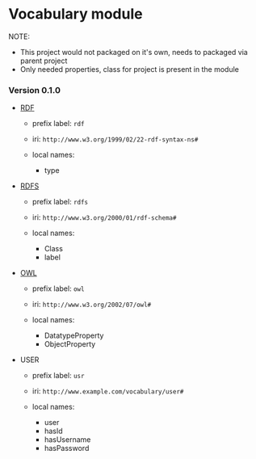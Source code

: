 # Vocabulary module

NOTE: 
- This project would not packaged on it's own, needs to packaged via parent project
- Only needed properties, class for project is present in the module

### Version 0.1.0

- [RDF](http://www.w3.org/1999/02/22-rdf-syntax-ns# "RDF")
    - prefix label: `rdf`
    - iri: `http://www.w3.org/1999/02/22-rdf-syntax-ns#`
    
    - local names:
        - type
        

- [RDFS](http://www.w3.org/2000/01/rdf-schema# "RDFS")
    - prefix label: `rdfs`
    - iri: `http://www.w3.org/2000/01/rdf-schema#`
    
    - local names:
        - Class
        - label

- [OWL](http://www.w3.org/2002/07/owl# "OWL")
    - prefix label: `owl`
    - iri: `http://www.w3.org/2002/07/owl#`
    
    - local names:
        - DatatypeProperty
        - ObjectProperty
        
- USER
    - prefix label: `usr`
    - iri: `http://www.example.com/vocabulary/user#`
    
    - local names:
        - user
        - hasId
        - hasUsername
        - hasPassword